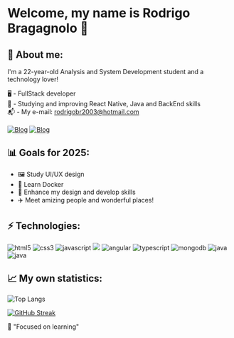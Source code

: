 # Welcome, my name is Rodrigo Bragagnolo 👋

<h2>🙋 About me:</h2>

I'm a 22-year-old Analysis and System Development student and a technology lover!

🖥️ - FullStack developer </br>
🌱 - Studying and improving React Native, Java and BackEnd skills </br>
📬 - My e-mail: <a>rodrigobr2003@hotmail.com</a></br></br>
[![Blog](https://img.shields.io/badge/LinkedIn-0077B5?style=for-the-badge&logo=linkedin&logoColor=white)](https://www.linkedin.com/in/rodrigo-bragagnolo-772679214/) [![Blog](https://img.shields.io/website?label=portifoliorodrigobragagnolo.netlify.app&style=for-the-badge&url=https://portifoliorodrigobragagnolo.netlify.app/)](https://portifoliorodrigobragagnolo.netlify.app/)

<h2>📊 Goals for 2025:</h2>
    <ul>
        <li> 🖼️ Study UI/UX design
        <li> 🔭 Learn Docker
        <li> 📖 Enhance my design and develop skills
        <li> ✈️ Meet amizing people and wonderful places!
    </ul>

<h2>⚡ Technologies:</h2>

<div style="display: inline-block">
    <img alt="html5" src="https://img.shields.io/badge/HTML5-E34F26?style=for-the-badge&logo=html5&logoColor=white"/>
    <img alt="css3" src="https://img.shields.io/badge/CSS3-1572B6?style=for-the-badge&logo=css3&logoColor=white" />
    <img alt="javascript" src="https://img.shields.io/badge/JavaScript-323330?style=for-the-badge&logo=javascript&logoColor=F7DF1E" />
     <img src="https://img.shields.io/badge/Node.js-43853D?style=for-the-badge&logo=node.js&logoColor=white" />
    <img alt="angular" src="https://img.shields.io/badge/Angular-DD0031?style=for-the-badge&logo=angular&logoColor=white" />
    <img alt="typescript" src="https://img.shields.io/badge/TypeScript-007ACC?style=for-the-badge&logo=typescript&logoColor=wh" />
    <img alt="mongodb" src="https://img.shields.io/badge/MongoDB-4EA94B?style=for-the-badge&logo=mongodb&logoColor=white" />
    <img alt="java" src="https://img.shields.io/badge/Java-ED8B00?style=for-the-badge&logo=openjdk&logoColor=white" />
    <img alt="java" src="https://img.shields.io/badge/React_Native-20232A?style=for-the-badge&logo=react&logoColor=61DAFB" />
</div>

<h2>📈 My own statistics: </h2>

![Top Langs](https://github-readme-stats.vercel.app/api/top-langs/?username=Rodrigobr2003&layout=compact&theme=dark)

[![GitHub Streak](https://streak-stats.demolab.com/?user=Rodrigobr2003&theme=dark&locale=pt_BR&dates=FF5733&currStreakNum=FF5733&sideNums=C70039)](https://github.com/Rodrigobr2003)

🧠 "Focused on learning"
